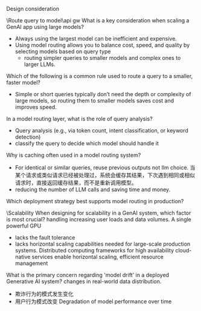 Design consideration

\Route query to model\api gw
What is a key consideration when scaling a GenAI app using large models?
- Always using the largest model can be inefficient and expensive.
- Using model routing allows you to balance cost, speed, and quality by selecting models based on query type
  - routing simpler queries to smaller models and complex ones to larger LLMs.

Which of the following is a common rule used to route a query to a smaller, faster model?
- Simple or short queries typically don’t need the depth or complexity of large models, so routing them to smaller models saves cost and improves speed.

In a model routing layer, what is the role of query analysis?
- Query analysis (e.g., via token count, intent classification, or keyword detection)
- classify the query to decide which model should handle it

Why is caching often used in a model routing system?
- For identical or similar queries, reuse previous outputs not llm choice. 当某个请求或类似请求已经被处理过，系统会缓存其结果，下次遇到相同或相似请求时，直接返回缓存结果，而不是重新调用模型。
- reducing the number of LLM calls and saving time and money.


Which deployment strategy best supports model routing in production?



\Scalability
When designing for scalability in a GenAI system, which factor is most crucial?
handling increasing user loads and data volumes.
A single powerful GPU 
- lacks the fault tolerance
- lacks horizontal scaling capabilities needed for large-scale production systems.
Distributed computing frameworks for high availability
 cloud-native services enable horizontal scaling, efficient resource management
 

What is the primary concern regarding 'model drift' in a deployed Generative AI system?
changes in real-world data distribution.
- 欺诈行为的模式发生变化
- 用户行为模式改变
Degradation of model performance over time 